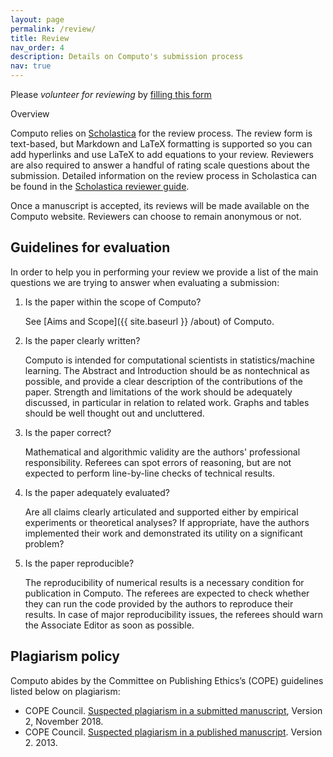 ```yaml
---
layout: page
permalink: /review/
title: Review
nav_order: 4
description: Details on Computo's submission process
nav: true
---
```


Please *volunteer for reviewing* by [filling this form](https://forms.gle/P9iYJANuNM4WTVHDA)

<div class="info-block">
    <div class="info-block-header">Overview</div>
     <div class="info-block-body">
    <p>
Computo relies on <a href="https://computo.scholasticahq.com/">Scholastica</a>
for the review process. The review form is text-based, but Markdown and
LaTeX formatting is supported so you can add hyperlinks and use LaTeX
to add equations to your review. Reviewers are also required to answer
a handful  of rating  scale questions  about the  submission. Detailed
information on the  review process in Scholastica can be  found in the
<a href="https://help.scholasticahq.com/article/97-reviewer-guide">Scholastica
    reviewer guide</a>.
    </p>
<p>Once a manuscript  is accepted, its reviews will  be made available
on the  Computo website. Reviewers  can choose to remain  anonymous or
not.</p>
    </div>
</div>

## Guidelines for evaluation

In order to help you in performing your review we provide a list of the main questions we are trying to answer when evaluating a submission:

1. Is the paper within the scope of Computo?

    See [Aims and Scope]({{ site.baseurl }} /about) of Computo.

2. Is the paper clearly written?

    Computo is intended for computational scientists in statistics/machine learning. The Abstract and Introduction should be as nontechnical as possible, and provide a clear description of the contributions of the paper. Strength and limitations of the work should be adequately discussed, in particular in relation to related work. Graphs and tables should be well thought out and uncluttered.

3. Is the paper correct?

    Mathematical and algorithmic validity are the authors' professional responsibility. Referees can spot errors of reasoning, but are not expected to perform line-by-line checks of technical results.

4. Is the paper adequately evaluated?

    Are all claims clearly articulated and supported either by empirical experiments or theoretical analyses? If appropriate, have the authors implemented their work and demonstrated its utility on a significant problem?

5. Is the paper reproducible?

    The reproducibility of numerical results is a necessary condition for publication in Computo. The referees are expected to check whether they can run the code provided by the authors to reproduce their results. In case of major reproducibility issues, the referees should warn the Associate Editor as soon as possible.

## Plagiarism policy

Computo abides by the Committee on Publishing Ethics’s (COPE) guidelines listed below on plagiarism:
- COPE Council. [Suspected plagiarism in a submitted manuscript](https://doi.org/10.24318/cope.2019.2.1), Version 2, November 2018.
- COPE Council. [Suspected plagiarism in a published manuscript](https://doi.org/10.24318/cope.2019.2.2). Version 2. 2013.